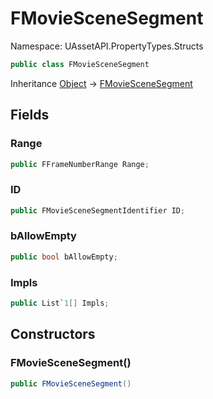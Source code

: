 # FMovieSceneSegment

Namespace: UAssetAPI.PropertyTypes.Structs

```csharp
public class FMovieSceneSegment
```

Inheritance [Object](https://docs.microsoft.com/en-us/dotnet/api/system.object) → [FMovieSceneSegment](./uassetapi.propertytypes.structs.fmoviescenesegment.md)

## Fields

### **Range**

```csharp
public FFrameNumberRange Range;
```

### **ID**

```csharp
public FMovieSceneSegmentIdentifier ID;
```

### **bAllowEmpty**

```csharp
public bool bAllowEmpty;
```

### **Impls**

```csharp
public List`1[] Impls;
```

## Constructors

### **FMovieSceneSegment()**

```csharp
public FMovieSceneSegment()
```
